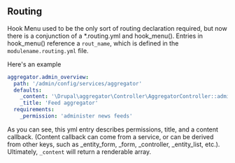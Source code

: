 ## Routing

Hook Menu used to be the only sort of routing declaration required, but now there is a conjunction of a *.routing.yml and hook_menu(). Entries in hook_menu() reference a `rout_name`, which is defined in the `modulename.routing.yml` file.

Here's an example
```yml
aggregator.admin_overview:
  path: '/admin/config/services/aggregator'
  defaults:
    _content: '\Drupal\aggregator\Controller\AggregatorController::adminOverview'
    _title: 'Feed aggregator'
  requirements:
    _permission: 'administer news feeds'
```

As you can see, this yml entry describes permissions, title, and a content callback. (Content callback can come from a service, or can be derived from other keys, such as _entity_form, _form, _controller, _entity_list, etc.). Ultimately, `_content` will return a renderable array.

